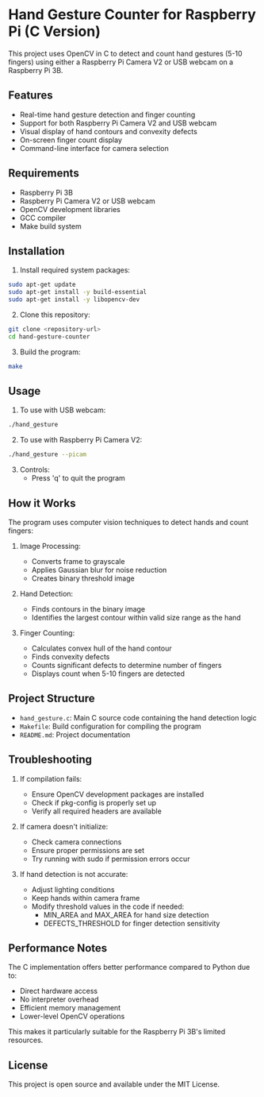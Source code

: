 # Hand Gesture Counter for Raspberry Pi (C Version)

This project uses OpenCV in C to detect and count hand gestures (5-10 fingers) using either a Raspberry Pi Camera V2 or USB webcam on a Raspberry Pi 3B.

## Features

- Real-time hand gesture detection and finger counting
- Support for both Raspberry Pi Camera V2 and USB webcam
- Visual display of hand contours and convexity defects
- On-screen finger count display
- Command-line interface for camera selection

## Requirements

- Raspberry Pi 3B
- Raspberry Pi Camera V2 or USB webcam
- OpenCV development libraries
- GCC compiler
- Make build system

## Installation

1. Install required system packages:
```bash
sudo apt-get update
sudo apt-get install -y build-essential
sudo apt-get install -y libopencv-dev
```

2. Clone this repository:
```bash
git clone <repository-url>
cd hand-gesture-counter
```

3. Build the program:
```bash
make
```

## Usage

1. To use with USB webcam:
```bash
./hand_gesture
```

2. To use with Raspberry Pi Camera V2:
```bash
./hand_gesture --picam
```

3. Controls:
   - Press 'q' to quit the program

## How it Works

The program uses computer vision techniques to detect hands and count fingers:

1. Image Processing:
   - Converts frame to grayscale
   - Applies Gaussian blur for noise reduction
   - Creates binary threshold image

2. Hand Detection:
   - Finds contours in the binary image
   - Identifies the largest contour within valid size range as the hand

3. Finger Counting:
   - Calculates convex hull of the hand contour
   - Finds convexity defects
   - Counts significant defects to determine number of fingers
   - Displays count when 5-10 fingers are detected

## Project Structure

- `hand_gesture.c`: Main C source code containing the hand detection logic
- `Makefile`: Build configuration for compiling the program
- `README.md`: Project documentation

## Troubleshooting

1. If compilation fails:
   - Ensure OpenCV development packages are installed
   - Check if pkg-config is properly set up
   - Verify all required headers are available

2. If camera doesn't initialize:
   - Check camera connections
   - Ensure proper permissions are set
   - Try running with sudo if permission errors occur

3. If hand detection is not accurate:
   - Adjust lighting conditions
   - Keep hands within camera frame
   - Modify threshold values in the code if needed:
     - MIN_AREA and MAX_AREA for hand size detection
     - DEFECTS_THRESHOLD for finger detection sensitivity

## Performance Notes

The C implementation offers better performance compared to Python due to:
- Direct hardware access
- No interpreter overhead
- Efficient memory management
- Lower-level OpenCV operations

This makes it particularly suitable for the Raspberry Pi 3B's limited resources.

## License

This project is open source and available under the MIT License.